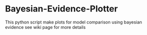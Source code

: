 # Bayesian-Evidence-Plotter
This python script make plots for model comparison using bayesian evidence
see wiki page for more details
